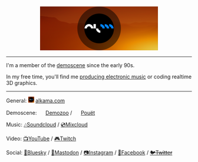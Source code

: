 <p align="center">
  <img alt="Alkama Banner" src="https://github.com/alkama/alkama/raw/master/images/head.png">
</p>
<hr>

I'm a member of the [demoscene](https://en.wikipedia.org/wiki/Demoscene) since the early 90s.

In my free time, you'll find me [producing electronic music](https://soundcloud.com/alkama) or coding realtime 3D graphics.

<hr>

General: <img src="https://github.com/alkama/alkama/raw/master/images/alkama.png" width="16" height="16"> [alkama.com](https://alkama.com)

Demoscene: <img src="https://github.com/alkama/alkama/raw/master/images/demozoo.ico" width="16" height="16"> [Demozoo](https://demozoo.org/sceners/1382/) / <img src="https://github.com/alkama/alkama/raw/master/images/pouet.ico" width="16" height="16"> [Pouët](https://www.pouet.net/user.php?who=84&show=credits)

Music: [🎶Soundcloud](https://soundcloud.com/alkama) / [💿Mixcloud](https://www.mixcloud.com/Alkama/)

Video: [📺YouTube](https://www.youtube.com/channel/UCSyrwyJf6cs-PnlqHL8QWfA) / [🎮Twitch](https://www.twitch.tv/alkama)

Social: [🦋Bluesky](https://bsky.app/profile/alkama.bsky.social) / [🐘Mastodon](https://mastodon.social/@alkama) / [📷Instagram](https://www.instagram.com/alkama_music/) / [👯Facebook](https://www.facebook.com/AlkamaMusic) / ~~[🐦Twitter](https://twitter.com/alkama)~~
